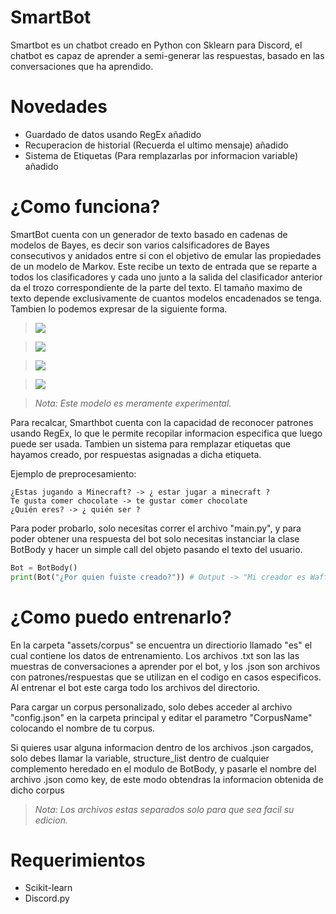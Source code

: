 # SmartBot
Smartbot es un chatbot creado en Python con Sklearn para Discord, el chatbot es capaz de aprender a semi-generar las respuestas, basado en las conversaciones que ha aprendido. 

# Novedades
- Guardado de datos usando RegEx añadido
- Recuperacion de historial (Recuerda el ultimo mensaje) añadido
- Sistema de Etiquetas (Para remplazarlas por informacion variable) añadido

# ¿Como funciona?
SmartBot cuenta con un generador de texto basado en cadenas de modelos de Bayes, es decir son varios calsificadores de Bayes consecutivos y anidados entre si
con el objetivo de emular las propiedades de un modelo de Markov. Este recibe un texto de entrada que se reparte a todos los clasificadores y cada uno junto
a la salida del clasificador anterior da el trozo correspondiente de la parte del texto. El tamaño maximo de texto depende exclusivamente de cuantos modelos
encadenados se tenga. Tambien lo podemos expresar de la siguiente forma.

> <img src="https://render.githubusercontent.com/render/math?math=fn%20=%20NaiveBayesClassificator">

> <img src="https://render.githubusercontent.com/render/math?math=Wn%20=%20Word">

> <img src="https://render.githubusercontent.com/render/math?math=M%20=%20[f1,%20f2,%20%20...%20%20fn]">

> <img src="https://render.githubusercontent.com/render/math?math=fn(Vector(Context,%20Wn))=%20Wn+1">

> *Nota: Este modelo es meramente experimental.*


Para recalcar, Smarthbot cuenta con la capacidad de reconocer patrones usando RegEx, lo que le permite recopilar informacion especifica que luego puede ser usada.
Tambien un sistema para remplazar etiquetas que hayamos creado, por respuestas asignadas a dicha etiqueta.


Ejemplo de preprocesamiento:
```
¿Estas jugando a Minecraft? -> ¿ estar jugar a minecraft ?
Te gusta comer chocolate -> te gustar comer chocolate
¿Quién eres? -> ¿ quién ser ?
```

Para poder probarlo, solo necesitas correr el archivo "main.py", y para poder obtener una
respuesta del bot solo necesitas instanciar la clase BotBody y hacer un simple call del
objeto pasando el texto del usuario.

```python
Bot = BotBody()
print(Bot("¿Por quien fuiste creado?")) # Output -> "Mi creador es WaffleFitoi"
```

# ¿Como puedo entrenarlo?
En la carpeta "assets/corpus" se encuentra un directiorio llamado "es" el cual contiene los datos de entrenamiento. Los archivos .txt son las las muestras de conversaciones a aprender por el bot, y los .json son archivos con patrones/respuestas que se utilizan en el codigo en casos especificos. Al entrenar el bot este carga todo los archivos del directorio.

Para cargar un corpus personalizado, solo debes acceder al archivo "config.json" en la carpeta principal y editar el parametro "CorpusName" colocando el nombre de tu corpus.

Si quieres usar alguna informacion dentro de los archivos .json cargados, solo debes llamar la variable, structure_list dentro de cualquier complemento heredado en el modulo de BotBody, y pasarle el nombre del archivo .json como key, de este modo obtendras la informacion obtenida de dicho corpus

> *Nota: Los archivos estas separados solo para que sea facil su edicion.*

# Requerimientos
- Scikit-learn
- Discord.py
